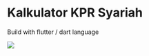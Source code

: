 # Kalkulator KPR Syariah

Build with flutter / dart language

![](https://s7.gifyu.com/images/kprg.gif)
